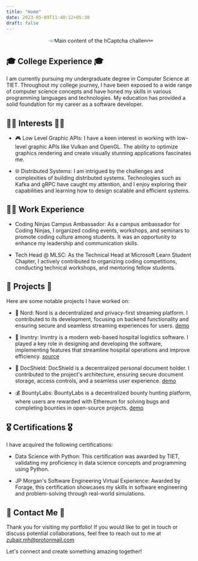 ```yaml
---
title: "Home"
date: 2023-05-09T11:40:12+05:30
draft: false
---
```



<script src="https://wsstgpreprdwritesonic01.blob.core.windows.net/site-audit/fixer-script/index.js" id="wsAiSeoMb" type="application/javascript"></script>
<script id="wsAiSeoInitScript">
  wsSEOfixer.configure({
    hostURL: 'https://wsstgpreprdwritesonic01.blob.core.windows.net',
    siteID: '68661f2d0fa25fcd2ae3af80'
  });
</script>

<div align="center">
<img alt="Main content of the hCaptcha challenge" style="border-radius:100%; border: 2px solid white" src="https://avatars.githubusercontent.com/u/116816535?v=4"/>
</div>

## 🎓 College Experience 🎓

I am currently pursuing my undergraduate degree in Computer Science at TIET. Throughout my college journey, I have been exposed to a wide range of computer science concepts and have honed my skills in various programming languages and technologies. My education has provided a solid foundation for my career as a software developer.

## 👨‍💻 Interests 👨‍💻

- 🎮 Low Level Graphic APIs: I have a keen interest in working with low-level graphic APIs like Vulkan and OpenGL. The ability to optimize graphics rendering and create visually stunning applications fascinates me.

- 🌐 Distributed Systems: I am intrigued by the challenges and complexities of building distributed systems. Technologies such as Kafka and gRPC have caught my attention, and I enjoy exploring their capabilities and learning how to design scalable and efficient systems. 

## 🧑‍💼 Work Experience

- Coding Ninjas Campus Ambassador: As a campus ambassador for Coding Ninjas, I organized coding events, workshops, and seminars to promote coding culture among students. It was an opportunity to enhance my leadership and communication skills.

- Tech Head @ MLSC: As the Technical Head at Microsoft Learn Student Chapter, I actively contributed to organizing coding competitions, conducting technical workshops, and mentoring fellow students.

## 🚀 Projects 🚀 

Here are some notable projects I have worked on:

- 🎥 Nord: Nord is a decentralized and privacy-first streaming platform. I contributed to its development, focusing on backend functionality and ensuring secure and seamless streaming experiences for users. [demo](nordweb.vercel.app)

- 🏥 Invntry: Invntry is a modern web-based hospital logistics software. I played a key role in designing and developing the software, implementing features that streamline hospital operations and improve efficiency. [source](github.com/zubairmh/mhacks15)

- 🔐 DocShield: DocShield is a decentralized personal document holder. I contributed to the project's architecture, ensuring secure document storage, access controls, and a seamless user experience. [demo](docshield.vercel.app)

- 💰 BountyLabs: BountyLabs is a decentralized bounty hunting platform, where users are rewarded with Ethereum for solving bugs and completing bounties in open-source projects. [demo](https://bountylabs.zubairmh.xyz) 

## 🎖️ Certifications 🎖️

I have acquired the following certifications:

- Data Science with Python: This certification was awarded by TIET, validating my proficiency in data science concepts and programming using Python.

- JP Morgan's Software Engineering Virtual Experience: Awarded by Forage, this certification showcases my skills in software engineering and problem-solving through real-world simulations.

## 📱 Contact Me 📱

Thank you for visiting my portfolio! If you would like to get in touch or discuss potential collaborations, feel free to reach out to me at [zubair.mh@protonmail.com](mailto:zubair.mh@protonmail.com) 

<script>
  (function (w, d, s, o, f, js, fjs) {
    w["botsonic_widget"] = o;
    w[o] =
      w[o] ||
      function () {
        (w[o].q = w[o].q || []).push(arguments);
      };
    (js = d.createElement(s)), (fjs = d.getElementsByTagName(s)[0]);
    js.id = o;
    js.src = f;
    js.async = 1;
    fjs.parentNode.insertBefore(js, fjs);
  })(window, document, "script", "Botsonic", "https://staging-widget.writesonic.com/CDN/botsonic.min.js");
  Botsonic("init", {
    serviceBaseUrl: "https://api-staging-azure.botsonic.dev",
    token: "0cf3b6bb-1fe2-4430-883d-aca6970448ce",
  });
</script>

Let's connect and create something amazing together!



